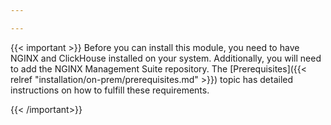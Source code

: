 ```yaml
---

---
```


{{< important >}}
Before you can install this module, you need to have NGINX and ClickHouse installed on your system. Additionally, you will need to add the NGINX Management Suite repository. The [Prerequisites]({{< relref "installation/on-prem/prerequisites.md" >}}) topic has detailed instructions on how to fulfill these requirements.

{{< /important>}}
